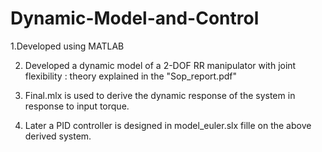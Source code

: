 # Dynamic-Model-and-Control

1.Developed using MATLAB

2. Developed a dynamic model of a 2-DOF RR manipulator with joint flexibility : theory explained in the "Sop_report.pdf"

3. Final.mlx is used to derive the dynamic response of the system in response to input torque. 

4. Later a PID controller is designed in model_euler.slx fille on the above derived system. 
